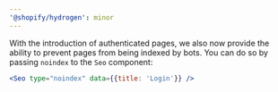 ```yaml
---
'@shopify/hydrogen': minor
---
```


With the introduction of authenticated pages, we also now provide the ability to prevent pages from being indexed by bots. You can do so by passing `noindex` to the `Seo` component:

```jsx
<Seo type="noindex" data={{title: 'Login'}} />
```

